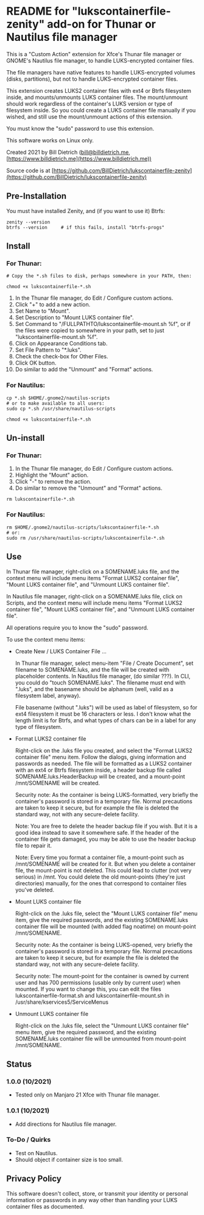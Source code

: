 # README for "lukscontainerfile-zenity" add-on for Thunar or Nautilus file manager

This is a "Custom Action" extension for Xfce's Thunar file manager or GNOME's Nautilus file manager, to handle LUKS-encrypted container files.

The file managers have native features to handle LUKS-encrypted volumes (disks, partitions), but not to handle LUKS-encrypted container files.

This extension creates LUKS2 container files with ext4 or Btrfs filesystem inside, and mounts/unmounts LUKS container files. The mount/unmount should work regardless of the container's LUKS version or type of filesystem inside.  So you could create a LUKS container file manually if you wished, and still use the mount/unmount actions of this extension.

You must know the "sudo" password to use this extension.

This software works on Linux only.

Created 2021 by Bill Dietrich ([bill@billdietrich.me](bill@billdietrich.me), [https://www.billdietrich.me](https://www.billdietrich.me))

Source code is at [https://github.com/BillDietrich/lukscontainerfile-zenity](https://github.com/BillDietrich/lukscontainerfile-zenity)


## Pre-Installation

You must have installed Zenity, and (if you want to use it) Btrfs:

```
zenity --version
btrfs --version		# if this fails, install "btrfs-progs"
```


## Install


### For Thunar:

```
# Copy the *.sh files to disk, perhaps somewhere in your PATH, then:

chmod +x lukscontainerfile-*.sh
```

1. In the Thunar file manager, do Edit / Configure custom actions.
2. Click "+" to add a new action.
3. Set Name to "Mount".
4. Set Description to "Mount LUKS container file".
5. Set Command to "/FULLPATHTO/lukscontainerfile-mount.sh %f", or if
the files were copied to somewhere in your path, set to
just "lukscontainerfile-mount.sh %f".
6. Click on Appearance Conditions tab.
7. Set File Pattern to "*.luks".
8. Check the check-box for Other Files.
9. Click OK button.
10. Do similar to add the "Unmount" and "Format" actions.

### For Nautilus:

```
cp *.sh $HOME/.gnome2/nautilus-scripts
# or to make available to all users:
sudo cp *.sh /usr/share/nautilus-scripts

chmod +x lukscontainerfile-*.sh
```

## Un-install

### For Thunar:

1. In the Thunar file manager, do Edit / Configure custom actions.
2. Highlight the "Mount" action.
3. Click "-" to remove the action.
4. Do similar to remove the "Unmount" and "Format" actions.

```
rm lukscontainerfile-*.sh
```

### For Nautilus:

```
rm $HOME/.gnome2/nautilus-scripts/lukscontainerfile-*.sh
# or:
sudo rm /usr/share/nautilus-scripts/lukscontainerfile-*.sh

```


## Use

In Thunar file manager, right-click on a SOMENAME.luks file, and the context menu will include menu items "Format LUKS2 container file", "Mount LUKS container file", and "Unmount LUKS container file".

In Nautilus file manager, right-click on a SOMENAME.luks file, click on Scripts, and the context menu will include menu items "Format LUKS2 container file", "Mount LUKS container file", and "Unmount LUKS container file".

All operations require you to know the "sudo" password.

To use the context menu items:

* Create New / LUKS Container File ...

    In Thunar file manager, select menu-item "File / Create Document", set filename to SOMENAME.luks, and the file will be created with placeholder contents.  In Nautilus file manager, (do similar ???).  In CLI, you could do "touch SOMENAME.luks".  The filename must end with ".luks", and the basename should be alphanum (well, valid as a filesystem label, anyway).

	File basename (without ".luks") will be used as label of filesystem, so for ext4 filesystem it must be 16 characters or less.  I don't know what the length limit is for Btrfs, and what types of chars can be in a label for any type of filesystem.

* Format LUKS2 container file
    
	Right-click on the .luks file you created, and select the "Format LUKS2 container file" menu item.  Follow the dialogs, giving information and passwords as needed.  The file will be formatted as a LUKS2 container with an ext4 or Btrfs filesystem inside, a header backup file called SOMENAME.luks.HeaderBackup will be created, and a mount-point /mnt/SOMENAME will be created.

	Security note: As the container is being LUKS-formatted, very briefly the container's password is stored in a temporary file.  Normal precautions are taken to keep it secure, but for example the file is deleted the standard way, not with any secure-delete facility.

	Note: You are free to delete the header backup file if you wish.  But it is a good idea instead to save it somewhere safe.  If the header of the container file gets damaged, you may be able to use the header backup file to repair it.

	Note: Every time you format a container file, a mount-point such as /mnt/SOMENAME will be created for it.  But when you delete a container file, the mount-point is not deleted.  This could lead to clutter (not very serious) in /mnt.  You could delete the old mount-points (they're just directories) manually, for the ones that correspond to container files you've deleted.

* Mount LUKS container file

	Right-click on the .luks file, select the "Mount LUKS container file" menu item, give the required passwords, and the existing SOMENAME.luks container file will be mounted (with added flag noatime) on mount-point /mnt/SOMENAME.

	Security note: As the container is being LUKS-opened, very briefly the container's password is stored in a temporary file.  Normal precautions are taken to keep it secure, but for example the file is deleted the standard way, not with any secure-delete facility.

	Security note: The mount-point for the container is owned by current user and has 700 permissions (usable only by current user) when mounted.  If you want to change this, you can edit the files lukscontainerfile-format.sh and lukscontainerfile-mount.sh in /usr/share/kservices5/ServiceMenus

* Unmount LUKS container file

	Right-click on the .luks file, select the "Unmount LUKS container file" menu item, give the required password, and the existing SOMENAME.luks container file will be unmounted from mount-point /mnt/SOMENAME.


## Status

### 1.0.0 (10/2021)
* Tested only on Manjaro 21 Xfce with Thunar file manager.

### 1.0.1 (10/2021)
* Add directions for Nautilus file manager.


### To-Do / Quirks
* Test on Nautilus.
* Should object if container size is too small.


## Privacy Policy
This software doesn't collect, store, or transmit your identity or personal information or passwords in any way other than handling your LUKS container files as documented.

